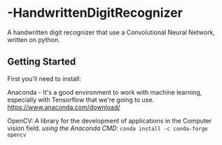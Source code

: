 # -HandwrittenDigitRecognizer
A handwritten digit recognizer that use a Convolutional Neural Network, written on python.

## Getting Started
First you'll need to install:

Anaconda - It's a good environment to work with machine learning, especially with Tensorflow that we're going to use.
https://www.anaconda.com/download/

OpenCV: A library for the development of applications in the Computer vision field.
*using the Anaconda CMD*: `conda install -c conda-forge opencv`


